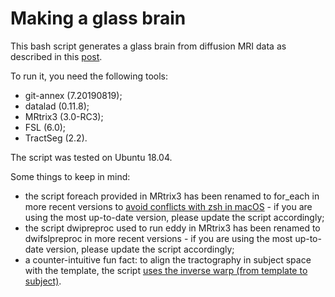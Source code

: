 # Making a glass brain

This bash script generates a glass brain from diffusion MRI data as described in this [post](http://neurosnippets.com/posts/glass-brain/#post).

To run it, you need the following tools:
* git-annex (7.20190819);
* datalad (0.11.8);
* MRtrix3 (3.0-RC3);
* FSL (6.0);
* TractSeg (2.2).

The script was tested on Ubuntu 18.04.

Some things to keep in mind:
* the script foreach provided in MRtrix3 has been renamed to for_each in more recent versions to [avoid conflicts with zsh in macOS](https://github.com/MRtrix3/mrtrix3/issues/1708) - if you are using the most up-to-date version, please update the script accordingly;
* the script dwipreproc used to run eddy in MRtrix3 has been renamed to dwifslpreproc in more recent versions - if you are using the most up-to-date version, please update the script accordingly;
* a counter-intuitive fun fact: to align the tractography in subject space with the template, the script [uses the inverse warp (from template to subject)](https://community.mrtrix.org/t/warping-tck-files-using-ants-warps/162/4).